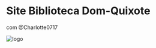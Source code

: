 # Site Biblioteca Dom-Quixote

com @Charlotte0717

![logo](https://github.com/user-attachments/assets/2d4636d0-68ef-447a-b003-740c3e999b06)

